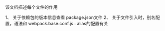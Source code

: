 该文档描述每个文件的作用



1、 关于依赖包的版本信息查看 package.json文件
2、 关于文件引入时，别名配置，语法和 webpack.base.conf.js : alias的配置有关


